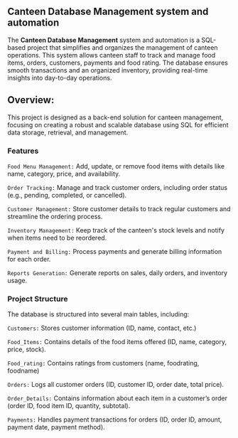 ## Canteen Database Management system and automation

The __Canteen Database Management__ system and automation is a SQL-based project that simplifies and organizes the management of canteen operations. This system allows canteen staff to track and manage food items, orders, customers, payments and food rating. The database ensures smooth transactions and an organized inventory, providing real-time insights into day-to-day operations.

<h2>Overview:</h2>
This project is designed as a back-end solution for canteen management, focusing on creating a robust and scalable database using SQL for efficient data storage, retrieval, and management.


### Features
`Food Menu Management:` Add, update, or remove food items with details like name, category, price, and availability.

`Order Tracking:` Manage and track customer orders, including order status (e.g., pending, completed, or cancelled).

`Customer Management:` Store customer details to track regular customers and streamline the ordering process.

`Inventory Management:` Keep track of the canteen's stock levels and notify when items need to be reordered.

`Payment and Billing:` Process payments and generate billing information for each order.

`Reports Generation:` Generate reports on sales, daily orders, and inventory usage.


### Project Structure
The database is structured into several main tables, including:

`Customers:` Stores customer information (ID, name, contact, etc.)

`Food_Items:` Contains details of the food items offered (ID, name, category, price, stock).

`Food_rating:` Contains ratings from customers (name, foodrating, foodname)

`Orders:` Logs all customer orders (ID, customer ID, order date, total price).

`Order_Details:` Contains information about each item in a customer’s order (order ID, food item ID, quantity, subtotal).

`Payments:` Handles payment transactions for orders (ID, order ID, amount, payment date, payment method).
